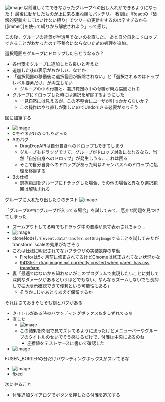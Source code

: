 
![image](https://gyazo.com/eef32a81fb1ce4968435b142ea186569/thumb/1000)
以前難しくてできなかったグループへの出し入れができるようになった！
最後に動かしたものが上に来る重ね順もバッチリ。
教訓は「Reactの『破壊的更新をしてはいけない縛り』でツリーの更新をするのは辛すぎるから[[immer]]を使って縛りから解放されよう」って感じ。

この後、グループの背景が半透明でないのを直した。
あと自分自身にドロップできることがわかったので不整合にならないための処理を追加。

選択範囲をグループにドロップしたらどうなるか？
- 各付箋をグループに追加したら良いと考えた
- 追加した後の表示がおかしい、なぜか
- 「選択範囲の移動後に選択範囲が解除されない」と「選択されるのはトップレベル要素だけ」が両立しない
    - グループの中の付箋と、選択範囲の中の付箋が両方描画される
- グループにドロップした時には選択を解除するようにした
    - 一見自然には見えるが、この不整合にユーザが引っかからないか？
    - この操作はやり直しが難しいのでUndoできる必要がありそう

図に加筆する
- ![image](https://gyazo.com/6a0a42a36fde5cddbfedf72d05c6b487/thumb/1000)
- Cをやるだけのつもりだった
- Aのバグ
    - DragDropAPIは自分自身へのドロップもできてしまう
    - グループもドラッグできて、グループがドロップ対象になれるなら、当然「自分自身へのドロップ」が発生しうる、これは困る
    - そこで自分自身へのドロップがあった時はキャンバスへのドロップに処理を移譲する
- Bの仕様
    - 選択範囲をグループにドラッグした場合、その他の場合と異なり選択範囲は解除される

グループに入れたり出したりのテスト
![image](https://gyazo.com/e0c8f415236881280aba892e04de5033/thumb/1000)

「グループの中にグループが入ってる場合」を試してみて、厄介な問題を見つけてしまった
- ズームアウトしてる時でもドラッグ中の要素が原寸表示されちゃう…
- ![image](https://gyazo.com/7db474bb252d1697f0830a570bc63610/thumb/1000)
- cloneNodeして`event.dataTransfer.setDragImage`することを試してみたがtransform: scaleの効果がなさそう
- これは仕様に明記されてないブラウザの実装依存の挙動
    - Firefoxは5ヶ月前に修正されてるけどChromeは修正されてない状況かな
    - [941356 - drag image not correctly created when parent has css transform](https://bugzilla.mozilla.org/show_bug.cgi?id=941356)
- 妻「最適ではないかも知れないがこのプログラムで実現したいことに対して深刻なダメージがあるというほどでもない、なんならズームしないでも長押しで拡大表示確認できて便利という可能性もある」
    - そうか…じゃあとりあえず保留するか

それはさておきそもそも割とバグがある
- タイトルがある時のバウンディングボックスも少しずれてるな
- 直した
    - ![image](https://gyazo.com/9f2fb2546b2e6feb0d79d935bf6c4461/thumb/1000)
    - この結果を肉眼で見てズレてるように思ったけどメニューバーやグループのタイトルのせいでそう感じるだけで、付箋は中央にあるのね
        - 座標値をテストケースに書いて確認した
- ![image](https://gyazo.com/1aebfcfa006e28f8a2dbd915a86be17e/thumb/1000)

FUSEN_BORDERの分だけバウンディングボックスがズレてるな
- ![image](https://gyazo.com/56c895d33935467414840489cad708d0/thumb/1000)
- fixed

次にやること
- 付箋追加ダイアログでボタンを押したら付箋を追加する


